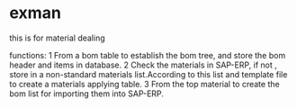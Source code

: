 # exman
this is for material dealing

functions:
1 From a bom table to establish the bom tree, and store the bom header and items in database.
2 Check the materials in SAP-ERP, if not , store in a non-standard materials list.According to this list and template file to create a 
  materials applying table.
3 From the top material to create the bom list for importing them into SAP-ERP.


